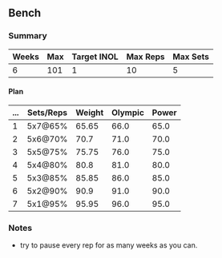 ## Bench

### Summary

Weeks | Max | Target INOL | Max Reps | Max Sets
--- | --- | --- | --- | ---
6 | 101 | 1 | 10 | 5

#### Plan

 ... | Sets/Reps | Weight | Olympic | Power
--- | --- | --- | --- | ---
1 | 5x7@65% | 65.65 | 66.0 | 65.0
2 | 5x6@70% | 70.7 | 71.0 | 70.0
3 | 5x5@75% | 75.75 | 76.0 | 75.0
4 | 5x4@80% | 80.8 | 81.0 | 80.0
5 | 5x3@85% | 85.85 | 86.0 | 85.0
6 | 5x2@90% | 90.9 | 91.0 | 90.0
7 | 5x1@95% | 95.95 | 96.0 | 95.0

### Notes

- try to pause every rep for as many weeks as you can.

